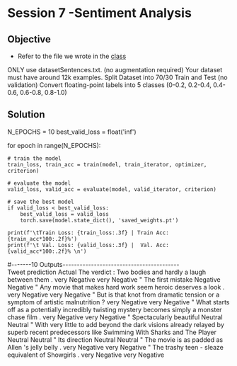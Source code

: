 # Session 7 -Sentiment Analysis

## Objective

- Refer to the file we wrote in the [class](https://colab.research.google.com/drive/1zge6bHjZFB-2Sa7MZy4GGqmiJ-5n66GH#scrollTo=ZiWuwQyD8SGt)

ONLY use datasetSentences.txt. (no augmentation required)
Your dataset must have around 12k examples.
Split Dataset into 70/30 Train and Test (no validation)
Convert floating-point labels into 5 classes (0-0.2, 0.2-0.4, 0.4-0.6, 0.6-0.8, 0.8-1.0) 


## Solution

  N_EPOCHS = 10
best_valid_loss = float('inf')

for epoch in range(N_EPOCHS):
     
    # train the model
    train_loss, train_acc = train(model, train_iterator, optimizer, criterion)
    
    # evaluate the model
    valid_loss, valid_acc = evaluate(model, valid_iterator, criterion)
    
    # save the best model
    if valid_loss < best_valid_loss:
        best_valid_loss = valid_loss
        torch.save(model.state_dict(), 'saved_weights.pt')
    
    print(f'\tTrain Loss: {train_loss:.3f} | Train Acc: {train_acc*100:.2f}%')
    print(f'\t Val. Loss: {valid_loss:.3f} |  Val. Acc: {valid_acc*100:.2f}% \n')
    
 #-------10 Outputs-----------------------------------------   
Tweet                       prediction           Actual
The verdict : Two bodies and hardly a laugh between them .      very Negative         very Negative
"
The first mistake     Negative         Negative
"
Any movie that makes hard work seem heroic deserves a look .      very Negative         very Negative
"
But is that knot from dramatic tension or a symptom of artistic malnutrition ?      very Negative         very Negative
"
What starts off as a potentially incredibly twisting mystery becomes simply a monster chase film .      very Negative         very Negative
"
Spectacularly beautiful     Neutral         Neutral
"
With very little to add beyond the dark visions already relayed by superb recent predecessors like Swimming With Sharks and The Player     Neutral         Neutral
"
Its direction     Neutral         Neutral
"
The movie is as padded as Allen 's jelly belly .      very Negative         very Negative
"
The trashy teen - sleaze equivalent of Showgirls .      very Negative         very Negative
